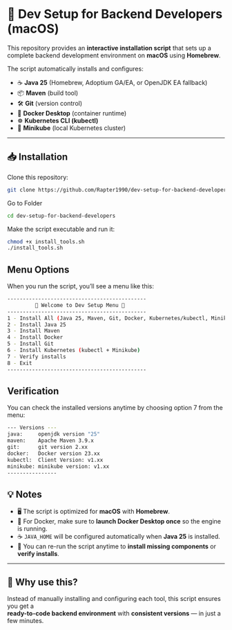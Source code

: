 # 🚀 Dev Setup for Backend Developers (macOS)

This repository provides an **interactive installation script** that sets up a complete backend development environment on **macOS** using **Homebrew**.  

The script automatically installs and configures:  
- ☕ **Java 25** (Homebrew, Adoptium GA/EA, or OpenJDK EA fallback)  
- 📦 **Maven** (build tool)  
- 🛠 **Git** (version control)  
- 🐳 **Docker Desktop** (container runtime)  
- ☸️ **Kubernetes CLI (kubectl)**  
- 🔗 **Minikube** (local Kubernetes cluster)  

---

## 📥 Installation

Clone this repository:

```bash
git clone https://github.com/Rapter1990/dev-setup-for-backend-developers.git
```

Go to Folder

```bash
cd dev-setup-for-backend-developers
```

Make the script executable and run it:

```bash
chmod +x install_tools.sh
./install_tools.sh
```

## Menu Options
When you run the script, you’ll see a menu like this:

```bash
---------------------------------------------
         🌟 Welcome to Dev Setup Menu 🌟
---------------------------------------------
1 - Install All (Java 25, Maven, Git, Docker, Kubernetes/kubectl, Minikube)
2 - Install Java 25
3 - Install Maven
4 - Install Docker
5 - Install Git
6 - Install Kubernetes (kubectl + Minikube)
7 - Verify installs
8 - Exit
---------------------------------------------
```

## Verification

You can check the installed versions anytime by choosing option 7 from the menu:

```bash
--- Versions ---
java:     openjdk version "25"
maven:    Apache Maven 3.9.x
git:      git version 2.xx
docker:   Docker version 23.xx
kubectl:  Client Version: v1.xx
minikube: minikube version: v1.xx
----------------
```

## 💡 Notes

- 🖥️ The script is optimized for **macOS** with **Homebrew**.  
- 🐳 For Docker, make sure to **launch Docker Desktop once** so the engine is running.  
- ☕ `JAVA_HOME` will be configured automatically when **Java 25** is installed.  
- 🔄 You can re-run the script anytime to **install missing components** or **verify installs**.  

---

## 🎯 Why use this?

Instead of manually installing and configuring each tool, this script ensures you get a  
**ready-to-code backend environment** with **consistent versions** — in just a few minutes.  

